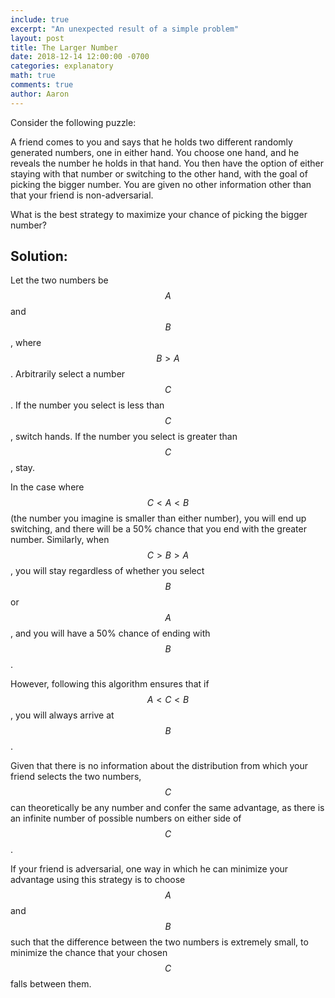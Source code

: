 ```yaml
---
include: true
excerpt: "An unexpected result of a simple problem"
layout: post
title: The Larger Number
date: 2018-12-14 12:00:00 -0700
categories: explanatory
math: true
comments: true
author: Aaron
---
```


Consider the following puzzle:

A friend comes to you and says that he holds two different randomly generated numbers, one in either hand. You choose one hand, and he reveals the number he holds in that hand. You then have the option of either staying with that number or switching to the other hand, with the goal of picking the bigger number. You are given no other information other than that your friend is non-adversarial.

What is the best strategy to maximize your chance of picking the bigger number?

## Solution:

Let the two numbers be $$A$$ and $$B$$, where $$B>A$$. Arbitrarily select a number $$C$$. If the number you select is less than $$C$$, switch hands. If the number you select is greater than $$C$$, stay.

In the case where $$C<A<B$$ (the number you imagine is smaller than either number), you will end up switching, and there will be a 50% chance that you end with the greater number. Similarly, when $$C>B>A$$, you will stay regardless of whether you select $$B$$ or $$A$$, and you will have a 50% chance of ending with $$B$$.

However, following this algorithm ensures that if $$A<C<B$$, you will always arrive at $$B$$. 

Given that there is no information about the distribution from which your friend selects the two numbers, $$C$$ can theoretically be any number and confer the same advantage, as there is an infinite number of possible numbers on either side of $$C$$.

If your friend is adversarial, one way in which he can minimize your advantage using this strategy is to choose $$A$$ and $$B$$ such that the difference between the two numbers is extremely small, to minimize the chance that your chosen $$C$$ falls between them.